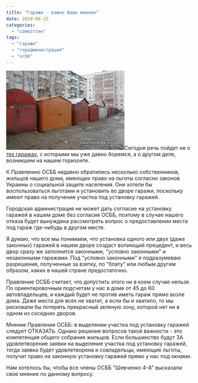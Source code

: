 ```yaml
---
title: "Гаражи - важно Ваше мнение"
date: 2010-06-25
categories: 
  - "committee"
tags: 
  - "гаражи"
  - "горадминистрация"
  - "осбб"
---
```


![Гаражи способны испоганить любой двор](/wp-content/uploads/2010/06/garazhy.jpg "Гаражи способны испоганить любой двор")Сегодня речь пойдет не о [тех гаражах](http://shevchenko4a.brovary.org/garage-attack/), с которыми мы уже давно боремся, а о другом деле, возникшем на нашем горизонте.

К Правлению ОСББ недавно обратились несколько собственников, жильцов нашего дома, имеющих право на льготы согласно законов Украины о социальной защите населения. Они хотели бы воспользоваться льготами и установить во дворе гаражи, поскольку имеют право на получение участка под установку гаражей.

Городская администрация не может дать согласие на установку гаражей в нашем доме без согласия ОСББ, поэтому в случае нашего отказа будет вынуждена рассмотреть вопрос о предоставлении места под гараж где-нибудь в другом месте.

Я думаю, что все мы понимаем, <!--more-->что установка одного или двух (даже законных) гаражей в нашем дворе создаст вопиющий прецедент, и весь двор сразу же заполнится законными, "условно законными" и незаконными гаражами. Под "условно законными" я подразумеваю разрешения, полученные за взятку, по "блату" или любым другим образом, каких в нашей стране предостаточно.

Правление ОСББ считает, что допустить этого ни в коем случае нельзя. По ориентировочным подсчетам у нас в доме от 45 до 60 автовладельцев, и каждый будет не против иметь гараж прямо возле дома. Даже места для всех не хватит, а если бы и хватило, то мы рисковали бы потерять прекрасный зеленую зону, которой нет ни в одном из соседних дворов.

Мнение Правления ОСББ: в выделении участка под установку гаражей следует ОТКАЗАТЬ. Однако решение вопросов такой важности - это компетенция общего собрания жильцов. Если большинство будут ЗА удовлетворение заявки на выделение участка под установку гаражей, тогда заявка будет удовлетворена и совладельцы, имеющие льготы, получат право на законную установку гаражей прямо у нас под окнами.

Нам хотелось бы, чтобы все члены ОСББ "Шевченко 4-А" высказали свое мнение по данному вопросу.

